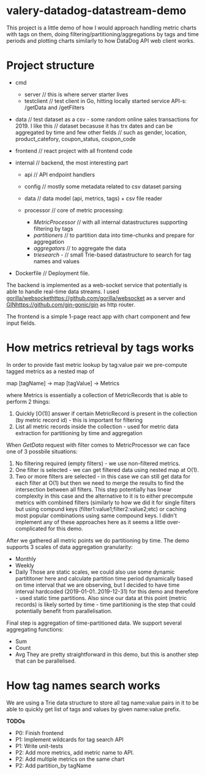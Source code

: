 # valery-datadog-datastream-demo

This project is a little demo of how I would approach handling metric charts with tags on them, doing filtering/partitioning/aggregations by tags and time periods and plotting charts similarly to how DataDog API web client works.

# Project structure


* cmd

  * server            // this is where server starter lives
  * testclient        // test client in Go, hitting locally started service API-s: /getData and /getFilters

* data                // test dataset as a csv - some random online sales transactions for 2019. I like this
                      // dataset becasuse it has trx dates and can be aggregated by time and few other fields
                      // such as gender, location, product_catefory, coupon_status, coupon_code

* frontend            // react project with all frontend code

* internal            // backend, the most interesting part

  * api               // API endpoint handlers
  * config            // mostly some metadata related to csv dataset parsing
  * data              // data model (api, metrics, tags) + csv file reader
  * processor         // core of metric processing:
    
     * _MetricProcessor_  // with all internal datastructures supporting filtering by tags
     * _partitioners_     // to partition data into time-chunks and prepare for aggregation
     * _aggregators_      // to aggregate the data
     * _triesearch_ -     // small Trie-based datastructure to search for tag names and values

* Dockerfile          // Deployment file.

The backend is implemented as a web-socket service that potentially is able to handle real-time data streams. I used [gorilla/websocket](https://github.com/gorilla/websocket)https://github.com/gorilla/websocket as a server and [GIN](https://github.com/gin-gonic/gin)https://github.com/gin-gonic/gin as http router.

The frontend is a simple 1-page react app with chart component and few input fields.

# How metrics retrieval by tags works

In order to provide fast metric lookup by tag:value pair we pre-compute tagged metrics as a nested map of

   map [tagName]   ->   map [tagValue]   ->   Metrics

where Metrics is essentially a collection of MetricRecords that is able to perform 2 things:
1. Quickly [O(1)] answer if certain MetricRecord is present in the collection (by metric record id) - this is important for filtering 
2. List all metric records inside the collection - used for metric data extraction for partitioning by time and aggregation

When _GetData_ request with filter comes to MetricProcessor we can face one of 3 possbile situations:
1. No filtering required (empty filters) - we use non-filtered metrics.
2. One filter is selected - we can get filtered data using nested map at O(1).
3. Two or more filters are selected - in this case we can still get data for each filter at O(1) but then we need to merge the results to find the intersection between all filters. This step potentially has linear complexity in this case and the alternative to it is to either precompute metrics with combined filters (similarly to how we did it for single filters but using compund keys (filter1:value1;filter2:value2;etc) or caching most popular combinations using same compound keys. I didn't implement any of these approaches here as it seems a little over-complicated for this demo.

After we gathered all metric points we do partitioning by time. The demo supports 3 scales of data aggregation granularity:
* Monthly
* Weekly
* Daily
Those are static scales, we could also use some dynamic partititoner here and calculate partition time period dynamically based on time interval that we are observing, but I decided to have time interval hardcoded (2019-01-01..2019-12-31) for this demo and therefore - used static time partitions.
Also since our data at this point (metric records) is likely sorted by time - time partitioning is the step that could potentially benefit from parallelisation.

Final step is aggregation of time-partitioned data. We support several aggregating functions:
* Sum
* Count
* Avg
They are pretty straightforward in this demo, but this is another step that can be parallelised.

# How tag names search works

We are using a Trie data structure to store all tag name:value pairs in it to be able to quickly get list of tags and values by given name:value prefix.

**TODOs**
* P0: Finish frontend
* P1: Implement wildcards for tag search API
* P1: Write unit-tests
* P2: Add more metrics, add metric name to API.
* P2: Add multiple metrics on the same chart
* P2: Add partition_by tagName